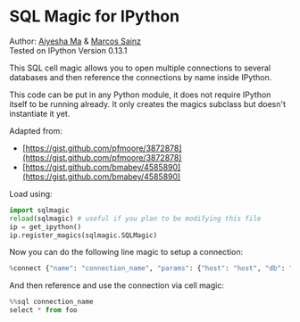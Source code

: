 # SQL Magic for IPython

Author: [Aiyesha Ma](https://github.com/aiyesha) & [Marcos Sainz](https://github.com/msainz)<br>
Tested on IPython Version 0.13.1

This SQL cell magic allows you to open multiple connections to several databases and then reference the connections by name inside IPython.

This code can be put in any Python module, it does not require IPython itself to be running already.  It only creates the magics subclass but doesn't instantiate it yet.

Adapted from:
  * [https://gist.github.com/pfmoore/3872878](https://gist.github.com/pfmoore/3872878)
  * [https://gist.github.com/bmabey/4585890](https://gist.github.com/bmabey/4585890)

Load using:
```python
import sqlmagic
reload(sqlmagic) # useful if you plan to be modifying this file
ip = get_ipython()
ip.register_magics(sqlmagic.SQLMagic)
```
Now you can do the following line magic to setup a connection:
```python
%connect {"name": "connection_name", "params": {"host": "host", "db": "database_name", "user": "user", "password": "password"}}
```
And then reference and use the connection via cell magic:
```python
%%sql connection_name
select * from foo
```
